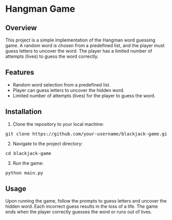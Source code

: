 <!DOCTYPE html>
<html lang="en">
<head>
<meta charset="UTF-8">
<meta name="viewport" content="width=device-width, initial-scale=1.0">


<h1>Hangman Game</h1>

<h2>Overview</h2>
<p>This project is a simple implementation of the Hangman word guessing game. A random word is chosen from a predefined list, and the player must guess letters to uncover the word. The player has a limited number of attempts (lives) to guess the word correctly.</p>

<h2>Features</h2>
<ul>
  <li>Random word selection from a predefined list.</li>
  <li>Player can guess letters to uncover the hidden word.</li>
  <li>Limited number of attempts (lives) for the player to guess the word.</li>
</ul>

<h2>Installation</h2>
<ol>
  <li>Clone the repository to your local machine:</li>
</ol>
<pre>
git clone https://github.com/your-username/blackjack-game.git
</pre>

<ol start="2">
  <li>Navigate to the project directory:</li>
</ol>
<pre>
cd blackjack-game
</pre>

<ol start="3">
  <li>Run the game:</li>
</ol>
<pre>
python main.py
</pre>
<h2>Usage</h2>
<p>Upon running the game, follow the prompts to guess letters and uncover the hidden word. Each incorrect guess results in the loss of a life. The game ends when the player correctly guesses the word or runs out of lives.</p>

</body>
</html>
